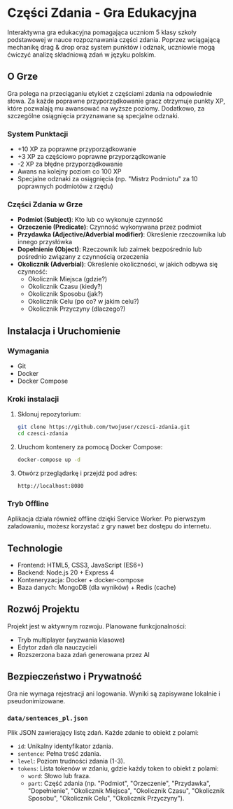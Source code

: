 # Części Zdania - Gra Edukacyjna

Interaktywna gra edukacyjna pomagająca uczniom 5 klasy szkoły podstawowej w nauce rozpoznawania części zdania. Poprzez wciągającą mechanikę drag & drop oraz system punktów i odznak, uczniowie mogą ćwiczyć analizę składniową zdań w języku polskim.

## O Grze

Gra polega na przeciąganiu etykiet z częściami zdania na odpowiednie słowa. Za każde poprawne przyporządkowanie gracz otrzymuje punkty XP, które pozwalają mu awansować na wyższe poziomy. Dodatkowo, za szczególne osiągnięcia przyznawane są specjalne odznaki.

### System Punktacji

- +10 XP za poprawne przyporządkowanie
- +3 XP za częściowo poprawne przyporządkowanie
- -2 XP za błędne przyporządkowanie
- Awans na kolejny poziom co 100 XP
- Specjalne odznaki za osiągnięcia (np. "Mistrz Podmiotu" za 10 poprawnych podmiotów z rzędu)

### Części Zdania w Grze

* **Podmiot (Subject)**: Kto lub co wykonuje czynność
* **Orzeczenie (Predicate)**: Czynność wykonywana przez podmiot
* **Przydawka (Adjective/Adverbial modifier)**: Określenie rzeczownika lub innego przysłówka
* **Dopełnienie (Object)**: Rzeczownik lub zaimek bezpośrednio lub pośrednio związany z czynnością orzeczenia
* **Okolicznik (Adverbial)**: Określenie okoliczności, w jakich odbywa się czynność:
  - Okolicznik Miejsca (gdzie?)
  - Okolicznik Czasu (kiedy?)
  - Okolicznik Sposobu (jak?)
  - Okolicznik Celu (po co? w jakim celu?)
  - Okolicznik Przyczyny (dlaczego?)

## Instalacja i Uruchomienie

### Wymagania
- Git
- Docker
- Docker Compose

### Kroki instalacji

1. Sklonuj repozytorium:
   ```bash
   git clone https://github.com/twojuser/czesci-zdania.git
   cd czesci-zdania
   ```

2. Uruchom kontenery za pomocą Docker Compose:
   ```bash
   docker-compose up -d
   ```

3. Otwórz przeglądarkę i przejdź pod adres:
   ```
   http://localhost:8080
   ```

### Tryb Offline

Aplikacja działa również offline dzięki Service Worker. Po pierwszym załadowaniu, możesz korzystać z gry nawet bez dostępu do internetu.

## Technologie

- Frontend: HTML5, CSS3, JavaScript (ES6+)
- Backend: Node.js 20 + Express 4
- Konteneryzacja: Docker + docker-compose
- Baza danych: MongoDB (dla wyników) + Redis (cache)

## Rozwój Projektu

Projekt jest w aktywnym rozwoju. Planowane funkcjonalności:
- Tryb multiplayer (wyzwania klasowe)
- Edytor zdań dla nauczycieli
- Rozszerzona baza zdań generowana przez AI

## Bezpieczeństwo i Prywatność

Gra nie wymaga rejestracji ani logowania. Wyniki są zapisywane lokalnie i pseudonimizowane.

### `data/sentences_pl.json`

Plik JSON zawierający listę zdań. Każde zdanie to obiekt z polami:

*   `id`: Unikalny identyfikator zdania.
*   `sentence`: Pełna treść zdania.
*   `level`: Poziom trudności zdania (1-3).
*   `tokens`: Lista tokenów w zdaniu, gdzie każdy token to obiekt z polami:
    *   `word`: Słowo lub fraza.
    *   `part`: Część zdania (np. "Podmiot", "Orzeczenie", "Przydawka", "Dopełnienie", "Okolicznik Miejsca", "Okolicznik Czasu", "Okolicznik Sposobu", "Okolicznik Celu", "Okolicznik Przyczyny"). 